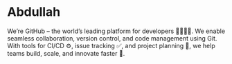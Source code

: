 # Abdullah
We’re GitHub – the world’s leading platform for developers 👩‍💻👨‍💻. We enable seamless collaboration, version control, and code management using Git. With tools for CI/CD ⚙️, issue tracking ✅, and project planning 📁, we help teams build, scale, and innovate faster 🚀.
